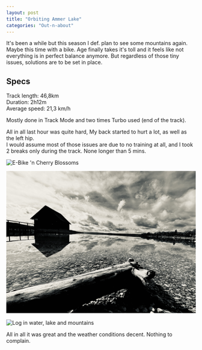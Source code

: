 ```yaml
---
layout: post
title: "Orbiting Ammer Lake"
categories: "Out-n-about"
---
```


It's been a while but this season I def. plan to see some mountains again.  
Maybe this time with a bike. Age finally takes it's toll and it feels like not everything is in perfect balance anymore. But regardless of those tiny issues, solutions are to be set in place.

## Specs

Track length: 46,8km  
Duration: 2h12m  
Average speed: 21,3 km/h

Mostly done in Track Mode and two times Turbo used (end of the track).

All in all last hour was quite hard, My back started to hurt a lot, as well as the left hip.  
I would assume most of those issues are due to no training at all, and I took 2 breaks only during the track. None longer than 5 mins.

![E-Bike 'n Cherry Blossoms](/assets/pix/Ammersee_CherrryBlossom.JPEG)

![Boat House on the lake in silver](/assets/pix/Ammersee_SilverHarbor.JPEG)

![Log in water, lake and mountains](/assets/pix/Ammersee_Waterlog.JPEG)

All in all it was great and the weather conditions decent. Nothing to complain.